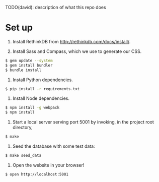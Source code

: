 TODO(david): description of what this repo does

<!-- TODO(david): This section should be in its own file, CONTRIBUTING.md. -->
# Set up

1. Install RethinkDB from http://rethinkdb.com/docs/install/.

1. Install Sass and Compass, which we use to generate our CSS.

  ```sh
  $ gem update --system
  $ gem install bundler
  $ bundle install
  ```

1. Install Python dependencies.

  ```sh
  $ pip install -r requirements.txt
  ```

1. Install Node dependencies.

  ```sh
  $ npm install -g webpack
  $ npm install
  ```

1. Start a local server serving port 5001 by invoking, in the project root
   directory,

  ```sh
  $ make
  ```

1. Seed the database with some test data:

  ```sh
  $ make seed_data
  ```

1. Open the website in your browser!

  ```sh
  $ open http://localhost:5001
  ```
